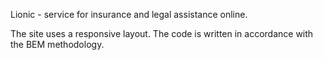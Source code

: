 Lionic - service for insurance and legal assistance online.

The site uses a responsive layout. The code is written in accordance with the BEM methodology.

